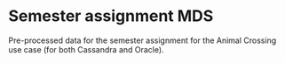 # Semester assignment MDS

Pre-processed data for the semester assignment for the Animal Crossing use case (for both Cassandra and Oracle).

